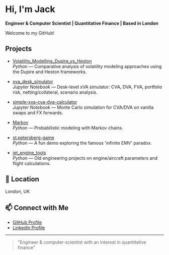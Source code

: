 # Hi, I'm Jack

**Engineer & Computer Scientist | Quantitative Finance | Based in London**

Welcome to my GitHub!

## Projects

- [Volatility_Modelling_Dupire_vs_Heston](https://github.com/JackRW23/Volatility_Modelling_Dupire_vs_Heston)  
  *Python* — Comparative analysis of volatility modeling approaches using the Dupire and Heston frameworks.

- [xva_desk_simulator](https://github.com/JackRW23/xva_desk_simulator)  
  *Jupyter Notebook* — Desk-level xVA simulator: CVA, DVA, FVA, portfolio risk, netting/collateral, scenario analysis.

- [simple-xva-cva-dva-calculator](https://github.com/JackRW23/simple-xva-cva-dva-calculator)  
  *Jupyter Notebook* — Monte Carlo simulation for CVA/DVA on vanilla swaps and FX forwards.

- [Markov](https://github.com/JackRW23/Markov)  
  *Python* — Probabilistic modeling with Markov chains.

- [st.petersberg-game](https://github.com/JackRW23/st.petersberg-game)  
  *Python* — A fun demo exploring the famous 'infinite EMV' paradox.

- [jet_engine_tools](https://github.com/JackRW23/jet_engine_tools)  
  *Python* — Old engineering projects on engine/aircraft parameters and flight calculations.

## 📍 Location

London, UK

## 📫 Connect with Me

- [GitHub Profile](https://github.com/JackRW23)
- [LinkedIn Profile](https://www.linkedin.com/in/jack-wilson-230715721579654332)

---

> "Engineer & computer-scientist with an interest in quantitative finance"
